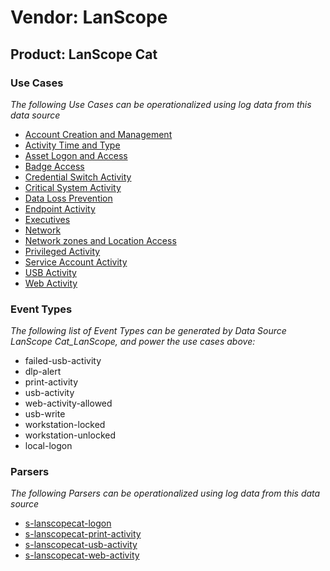 Vendor: LanScope
================
Product: LanScope Cat
---------------------

### Use Cases

_The following Use Cases can be operationalized using log data from this data source_

* [Account Creation and Management](../UseCases/usecase_account_creation_and_management.md)
* [Activity Time  and Type](../UseCases/usecase_activity_time__and_type.md)
* [Asset Logon and Access](../UseCases/usecase_asset_logon_and_access.md)
* [Badge Access](../UseCases/usecase_badge_access.md)
* [Credential Switch Activity](../UseCases/usecase_credential_switch_activity.md)
* [Critical System Activity](../UseCases/usecase_critical_system_activity.md)
* [Data Loss Prevention](../UseCases/usecase_data_loss_prevention.md)
* [Endpoint Activity](../UseCases/usecase_endpoint_activity.md)
* [Executives](../UseCases/usecase_executives.md)
* [Network](../UseCases/usecase_network.md)
* [Network zones and Location Access](../UseCases/usecase_network_zones_and_location_access.md)
* [Privileged Activity](../UseCases/usecase_privileged_activity.md)
* [Service Account Activity](../UseCases/usecase_service_account_activity.md)
* [USB Activity](../UseCases/usecase_usb_activity.md)
* [Web Activity](../UseCases/usecase_web_activity.md)


### Event Types

_The following list of Event Types can be generated by Data Source LanScope Cat_LanScope, and power the use cases above:_

- failed-usb-activity
- dlp-alert
- print-activity
- usb-activity
- web-activity-allowed
- usb-write
- workstation-locked
- workstation-unlocked
- local-logon


### Parsers

_The following Parsers can be operationalized using log data from this data source_

* [s-lanscopecat-logon](../Parsers/parserContent_s-lanscopecat-logon.md)
* [s-lanscopecat-print-activity](../Parsers/parserContent_s-lanscopecat-print-activity.md)
* [s-lanscopecat-usb-activity](../Parsers/parserContent_s-lanscopecat-usb-activity.md)
* [s-lanscopecat-web-activity](../Parsers/parserContent_s-lanscopecat-web-activity.md)
